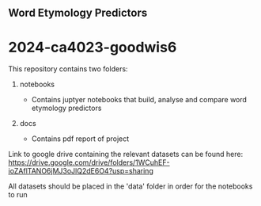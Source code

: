 ## Word Etymology Predictors

# 2024-ca4023-goodwis6

This repository contains two folders:

1. notebooks
	- Contains juptyer notebooks that build, analyse and compare word etymology predictors

2. docs
	- Contains pdf report of project
	
Link to google drive containing the relevant datasets can be found here:
https://drive.google.com/drive/folders/1WCuhEF-ioZAflTANO6jMJ3oJlQ2dE6O4?usp=sharing

All datasets should be placed in the 'data' folder in order for the notebooks to run
